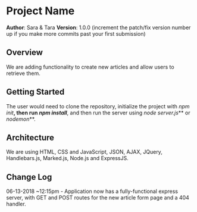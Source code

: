# Project Name

**Author**: Sara & Tara
**Version**: 1.0.0 (increment the patch/fix version number up if you make more commits past your first submission)

## Overview
<!-- Provide a high level overview of what this application is and why you are building it, beyond the fact that it's an assignment for a Code Fellows 301 class. (i.e. What's your problem domain?) -->
We are adding functionality to create new articles and allow users to retrieve them. 

## Getting Started
<!-- What are the steps that a user must take in order to build this app on their own machine and get it running? -->
The user would need to clone the repository, initialize the project with _npm init_**, then run _npm install_**, and then run the server using _node server.js_** or _nodemon_**.

## Architecture
<!-- Provide a detailed description of the application design. What technologies (languages, libraries, etc) you're using, and any other relevant design information. -->
We are using HTML, CSS and JavaScript, JSON, AJAX, JQuery, Handlebars.js, Marked.js, Node.js and ExpressJS.

## Change Log
<!-- Use this are to document the iterative changes made to your application as each feature is successfully implemented. Use time stamps. Here's an examples:-->

06-13-2018 ~12:15pm - Application now has a fully-functional express server, with GET and POST routes for the new article form page and a 404 handler.